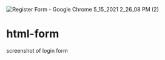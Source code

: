 ![Register Form - Google Chrome 5_15_2021 2_26_08 PM (2)](https://user-images.githubusercontent.com/58679369/119496202-fba19180-bd82-11eb-93f5-b55d6514a713.png)
# html-form
screenshot of login form 
